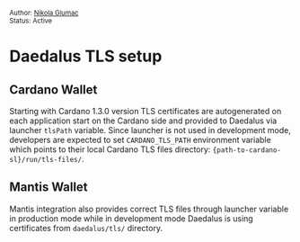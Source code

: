 <sub>Author: [Nikola Glumac](https://github.com/nikolaglumac)<br/>Status: Active</sub>

# Daedalus TLS setup


## Cardano Wallet

Starting with Cardano 1.3.0 version TLS certificates are autogenerated on each application start on the Cardano side and provided to Daedalus via launcher `tlsPath` variable. Since launcher is not used in development mode, developers are expected to set `CARDANO_TLS_PATH` environment variable which points to their local Cardano TLS files directory: `{path-to-cardano-sl}/run/tls-files/`.

## Mantis Wallet

Mantis integration also provides correct TLS files through launcher variable in production mode while in development mode Daedalus is using certificates from `daedalus/tls/` directory.
